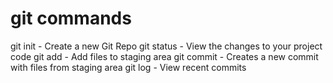 # git commands

git init - Create a new Git Repo
git status - View the changes to your project code
git add - Add files to staging area
git commit - Creates a new commit with files from staging area
git log - View recent commits